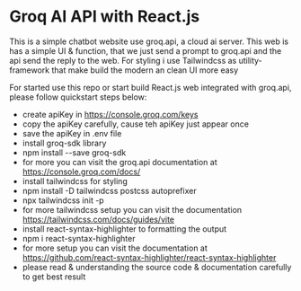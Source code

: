 # Groq AI API with React.js

This is a simple chatbot website use groq.api, a cloud ai server. This web is has a simple UI & function, that we just send a prompt to groq.api and the api send the reply to the web. For styling i use Tailwindcss as utility-framework that make build the modern an clean UI more easy

For started use this repo or start build React.js web integrated with groq.api, please follow quickstart steps below:
- create apiKey in https://console.groq.com/keys
- copy the apiKey carefully, cause teh apiKey just appear once
- save the apiKey in .env file
- install groq-sdk library
- npm install --save groq-sdk
- for more you can visit the groq.api documentation at https://console.groq.com/docs/
- install tailwindcss for styling
- npm install -D tailwindcss postcss autoprefixer
- npx tailwindcss init -p
- for more tailwindcss setup you can visit the documentation https://tailwindcss.com/docs/guides/vite
- install react-syntax-highlighter to formatting the output
- npm i react-syntax-highlighter
- for more setup you can visit the documentation at https://github.com/react-syntax-highlighter/react-syntax-highlighter
- please read & understanding the source code & documentation carefully to get best result
